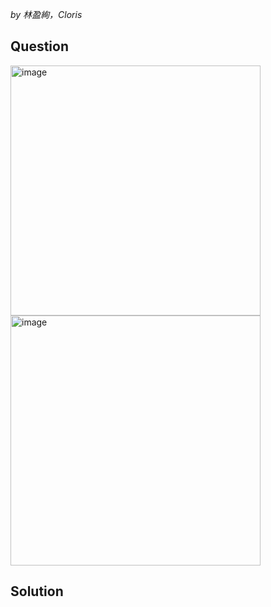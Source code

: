 *by 林盈絢，Cloris*

## Question

<img width="400" alt="image" src="https://github.com/user-attachments/assets/869adb3a-dae1-4c9e-a3a5-cfaaf5bdaf4f" /><br>
<img width="400" alt="image" src="https://github.com/user-attachments/assets/cfbac063-9fb9-4d9f-9c46-6ac528fc0157" />

## Solution

